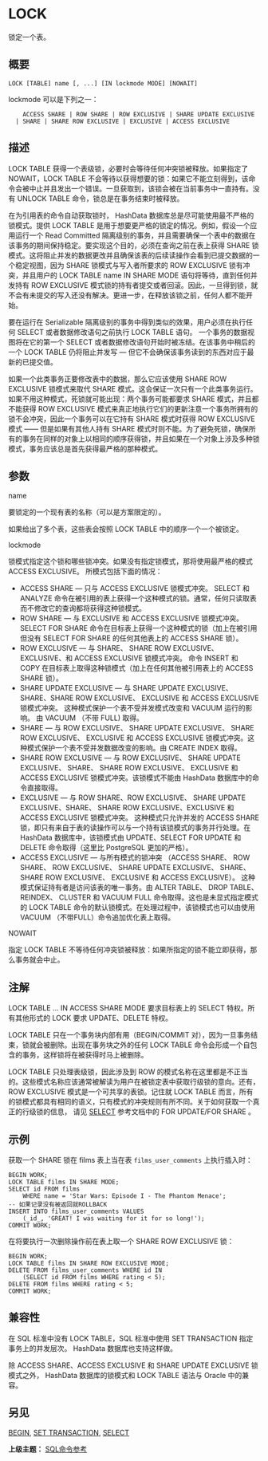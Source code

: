 # LOCK

锁定一个表。

## 概要

```
LOCK [TABLE] name [, ...] [IN lockmode MODE] [NOWAIT]
```

lockmode 可以是下列之一：

```
    ACCESS SHARE | ROW SHARE | ROW EXCLUSIVE | SHARE UPDATE EXCLUSIVE 
  | SHARE | SHARE ROW EXCLUSIVE | EXCLUSIVE | ACCESS EXCLUSIVE
```

## 描述

LOCK TABLE 获得一个表级锁，必要时会等待任何冲突锁被释放。如果指定了 NOWAIT，LOCK TABLE 不会等待以获得想要的锁：如果它不能立刻得到，该命令会被中止并且发出一个错误。一旦获取到，该锁会被在当前事务中一直持有。没有 UNLOCK TABLE 命令，锁总是在事务结束时被释放。

在为引用表的命令自动获取锁时， HashData 数据库总是尽可能使用最不严格的锁模式。提供 LOCK TABLE 是用于想要更严格的锁定的情况。例如，假设一个应用运行一个 Read Committed 隔离级别的事务，并且需要确保一个表中的数据在该事务的期间保持稳定。要实现这个目的，必须在查询之前在表上获得 SHARE 锁模式。这将阻止并发的数据更改并且确保该表的后续读操作会看到已提交数据的一个稳定视图，因为 SHARE 锁模式与写入者所要求的 ROW EXCLUSIVE 锁有冲突，并且用户的 LOCK TABLE name IN SHARE MODE 语句将等待，直到任何并发持有 ROW EXCLUSIVE 模式锁的持有者提交或者回滚。因此，一旦得到锁，就不会有未提交的写入还没有解决。更进一步，在释放该锁之前，任何人都不能开始。

要在运行在 Serializable  隔离级别的事务中得到类似的效果，用户必须在执行任何 SELECT 或者数据修改语句之前执行 LOCK TABLE 语句。 一个事务的数据视图将在它的第一个 SELECT 或者数据修改语句开始时被冻结。在该事务中稍后的一个 LOCK TABLE 仍将阻止并发写 — 但它不会确保该事务读到的东西对应于最新的已提交值。

如果一个此类事务正要修改表中的数据，那么它应该使用 SHARE ROW EXCLUSIVE 锁模式来取代 SHARE 模式。这会保证一次只有一个此类事务运行。如果不用这种模式，死锁就可能出现：两个事务可能都要求 SHARE 模式，并且都不能获得 ROW EXCLUSIVE 模式来真正地执行它们的更新注意一个事务所拥有的锁不会冲突，因此一个事务可以在它持有 SHARE 模式时获得 ROW EXCLUSIVE 模式 —— 但是如果有其他人持有 SHARE 模式时则不能。为了避免死锁，确保所有的事务在同样的对象上以相同的顺序获得锁，并且如果在一个对象上涉及多种锁模式，事务应该总是首先获得最严格的那种模式。

## 参数

name

要锁定的一个现有表的名称（可以是方案限定的）。

如果给出了多个表，这些表会按照 LOCK TABLE 中的顺序一个一个被锁定。

lockmode

锁模式指定这个锁和哪些锁冲突。如果没有指定锁模式，那将使用最严格的模式 ACCESS EXCLUSIVE。 所模式包括下面的情况：

* ACCESS SHARE — 只与 ACCESS EXCLUSIVE 锁模式冲突。 SELECT 和 ANALYZE 命令在被引用的表上获得一个这种模式的锁。通常，任何只读取表而不修改它的查询都将获得这种锁模式。
* ROW SHARE — 与 EXCLUSIVE 和 ACCESS EXCLUSIVE 锁模式冲突。 SELECT FOR SHARE 命令在目标表上获得一个这种模式的锁（加上在被引用但没有 SELECT FOR SHARE 的任何其他表上的 ACCESS SHARE 锁）。
* ROW EXCLUSIVE — 与 SHARE、 SHARE ROW EXCLUSIVE、 EXCLUSIVE、和 ACCESS EXCLUSIVE 锁模式冲突。 命令 INSERT 和 COPY 在目标表上取得这种锁模式（加上在任何其他被引用表上的 ACCESS SHARE 锁）。
* SHARE UPDATE EXCLUSIVE — 与 SHARE UPDATE EXCLUSIVE、 SHARE、SHARE ROW EXCLUSIVE、 EXCLUSIVE 和 ACCESS EXCLUSIVE 锁模式冲突。 这种模式保护一个表不受并发模式改变和 VACUUM 运行的影响。 由 VACUUM （不带 FULL\) 取得。
* SHARE — 与 ROW EXCLUSIVE、 SHARE UPDATE EXCLUSIVE、 SHARE ROW EXCLUSIVE、 EXCLUSIVE 和 ACCESS EXCLUSIVE 锁模式冲突。这种模式保护一个表不受并发数据改变的影响。由 CREATE INDEX 取得。
* SHARE ROW EXCLUSIVE — 与 ROW EXCLUSIVE、 SHARE UPDATE EXCLUSIVE、 SHARE、 SHARE ROW EXCLUSIVE、 EXCLUSIVE 和 ACCESS EXCLUSIVE 锁模式冲突。该锁模式不能由 HashData 数据库中的命令直接取得。
* EXCLUSIVE — 与 ROW SHARE、ROW EXCLUSIVE、 SHARE UPDATE EXCLUSIVE、SHARE、 SHARE ROW EXCLUSIVE、EXCLUSIVE 和 ACCESS EXCLUSIVE 锁模式冲突。 这种模式只允许并发的 ACCESS SHARE 锁，即只有来自于表的读操作可以与一个持有该锁模式的事务并行处理。在 HashData 数据库中，该锁模式由 UPDATE、SELECT FOR UPDATE 和 DELETE 命令取得（这里比 PostgreSQL 更加的严格）。
* ACCESS EXCLUSIVE — 与所有模式的锁冲突 （ACCESS SHARE、 ROW SHARE、 ROW EXCLUSIVE、 SHARE UPDATE EXCLUSIVE、 SHARE、 SHARE ROW EXCLUSIVE、 EXCLUSIVE 和 ACCESS EXCLUSIVE）。 这种模式保证持有者是访问该表的唯一事务。由 ALTER TABLE、 DROP TABLE、REINDEX、 CLUSTER 和 VACUUM FULL 命令取得。这也是未显式指定模式的 LOCK TABLE 命令的默认锁模式。在处理过程中，该锁模式也可以由使用 VACUUM （不带FULL）命令追加优化表上取得。

NOWAIT

指定 LOCK TABLE 不等待任何冲突锁被释放：如果所指定的锁不能立即获得，那么事务就会中止。

## 注解

LOCK TABLE ... IN ACCESS SHARE MODE 要求目标表上的 SELECT 特权。所有其他形式的 LOCK 要求 UPDATE、DELETE 特权。

LOCK TABLE 只在一个事务块内部有用（BEGIN/COMMIT 对），因为一旦事务结束，锁就会被删除。出现在事务块之外的任何 LOCK TABLE 命令会形成一个自包含的事务，这样锁将在被获得时马上被删除。

LOCK TABLE 只处理表级锁，因此涉及到 ROW 的模式名称在这里都是不正当的。这些模式名称应该通常被解读为用户在被锁定表中获取行级锁的意向。还有，ROW EXCLUSIVE 模式是一个可共享的表锁。记住就 LOCK TABLE 而言，所有的锁模式都具有相同的语义，只有模式的冲突规则有所不同。关于如何获取一个真正的行级锁的信息， 请见 [SELECT](./select.md) 参考文档中的 FOR UPDATE/FOR SHARE 。

## 示例

获取一个 SHARE 锁在 films 表上当在表 `films_user_comments` 上执行插入时：

```
BEGIN WORK;
LOCK TABLE films IN SHARE MODE;
SELECT id FROM films 
    WHERE name = 'Star Wars: Episode I - The Phantom Menace';
-- 如果记录没有被返回就ROLLBACK
INSERT INTO films_user_comments VALUES 
    (_id_, 'GREAT! I was waiting for it for so long!');
COMMIT WORK;
```

在将要执行一次删除操作前在表上取一个 SHARE ROW EXCLUSIVE 锁：

```
BEGIN WORK;
LOCK TABLE films IN SHARE ROW EXCLUSIVE MODE;
DELETE FROM films_user_comments WHERE id IN
    (SELECT id FROM films WHERE rating < 5);
DELETE FROM films WHERE rating < 5;
COMMIT WORK;
```

## 兼容性

在 SQL 标准中没有 LOCK TABLE，SQL 标准中使用 SET TRANSACTION 指定事务上的并发层次。 HashData 数据库也支持这样做。

除 ACCESS SHARE、ACCESS EXCLUSIVE 和 SHARE UPDATE EXCLUSIVE 锁模式之外， HashData 数据库的锁模式和 LOCK TABLE 语法与 Oracle 中的兼容。

## 另见

[BEGIN](./begin.md), [SET TRANSACTION](./set-transaction.md), [SELECT](./select.md)

**上级主题：** [SQL命令参考](./README.md)

